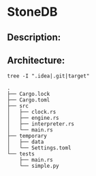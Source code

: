 # StoneDB

## Description:

## Architecture:


```shell
tree -I ".idea|.git|target"
```
```text
.
├── Cargo.lock
├── Cargo.toml
├── src
│   ├── clock.rs
│   ├── engine.rs
│   ├── interpreter.rs
│   └── main.rs
├── temporary
│   ├── data
│   └── Settings.toml
└── tests
    ├── main.rs
    └── simple.py
```